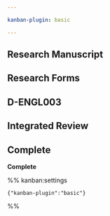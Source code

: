 ```yaml
---

kanban-plugin: basic

---
```


## Research Manuscript



## Research Forms



## D-ENGL003



## Integrated Review



## Complete

**Complete**




%% kanban:settings
```
{"kanban-plugin":"basic"}
```
%%